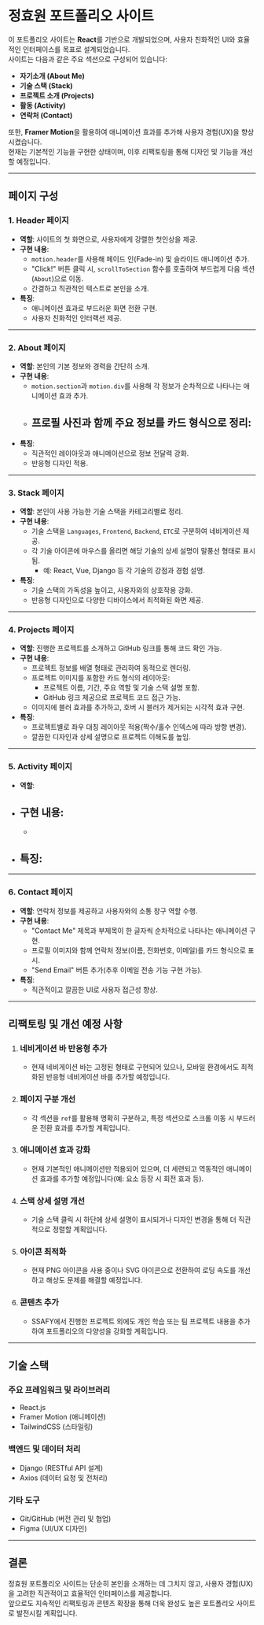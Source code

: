 # **정효원 포트폴리오 사이트**

이 포트폴리오 사이트는 **React**를 기반으로 개발되었으며, 사용자 친화적인 UI와 효율적인 인터페이스를 목표로 설계되었습니다.  
사이트는 다음과 같은 주요 섹션으로 구성되어 있습니다:

- **자기소개 (About Me)**
- **기술 스택 (Stack)**
- **프로젝트 소개 (Projects)**
- **활동 (Activity)**
- **연락처 (Contact)**

또한, **Framer Motion**을 활용하여 애니메이션 효과를 추가해 사용자 경험(UX)을 향상시켰습니다.  
현재는 기본적인 기능을 구현한 상태이며, 이후 리팩토링을 통해 디자인 및 기능을 개선할 예정입니다.

---

## **페이지 구성**

### 1. **Header 페이지**
- **역할**: 사이트의 첫 화면으로, 사용자에게 강렬한 첫인상을 제공.
- **구현 내용**:
  - `motion.header`를 사용해 페이드 인(Fade-in) 및 슬라이드 애니메이션 추가.
  - "Click!" 버튼 클릭 시, `scrollToSection` 함수를 호출하여 부드럽게 다음 섹션(`About`)으로 이동.
  - 간결하고 직관적인 텍스트로 본인을 소개.
- **특징**:
  - 애니메이션 효과로 부드러운 화면 전환 구현.
  - 사용자 친화적인 인터랙션 제공.

---

### 2. **About 페이지**
- **역할**: 본인의 기본 정보와 경력을 간단히 소개.
- **구현 내용**:
  - `motion.section`과 `motion.div`를 사용해 각 정보가 순차적으로 나타나는 애니메이션 효과 추가.
  - 프로필 사진과 함께 주요 정보를 카드 형식으로 정리:
    - 
- **특징**:
  - 직관적인 레이아웃과 애니메이션으로 정보 전달력 강화.
  - 반응형 디자인 적용.

---

### 3. **Stack 페이지**
- **역할**: 본인이 사용 가능한 기술 스택을 카테고리별로 정리.
- **구현 내용**:
  - 기술 스택을 `Languages`, `Frontend`, `Backend`, `ETC`로 구분하여 네비게이션 제공.
  - 각 기술 아이콘에 마우스를 올리면 해당 기술의 상세 설명이 말풍선 형태로 표시됨.
    - 예: React, Vue, Django 등 각 기술의 강점과 경험 설명.
- **특징**:
  - 기술 스택의 가독성을 높이고, 사용자와의 상호작용 강화.
  - 반응형 디자인으로 다양한 디바이스에서 최적화된 화면 제공.

---

### 4. **Projects 페이지**
- **역할**: 진행한 프로젝트를 소개하고 GitHub 링크를 통해 코드 확인 가능.
- **구현 내용**:
  - 프로젝트 정보를 배열 형태로 관리하여 동적으로 렌더링.
  - 프로젝트 이미지를 포함한 카드 형식의 레이아웃:
    - 프로젝트 이름, 기간, 주요 역할 및 기술 스택 설명 포함.
    - GitHub 링크 제공으로 프로젝트 코드 접근 가능.
  - 이미지에 블러 효과를 추가하고, 호버 시 블러가 제거되는 시각적 효과 구현.
- **특징**:
  - 프로젝트별로 좌우 대칭 레이아웃 적용(짝수/홀수 인덱스에 따라 방향 변경).
  - 깔끔한 디자인과 상세 설명으로 프로젝트 이해도를 높임.

---

### 5. **Activity 페이지**
- **역할**: 
- **구현 내용**:
  - 
  - 
- **특징**:
  - 

---

### 6. **Contact 페이지**
- **역할**: 연락처 정보를 제공하고 사용자와의 소통 창구 역할 수행.
- **구현 내용**:
  - "Contact Me" 제목과 부제목이 한 글자씩 순차적으로 나타나는 애니메이션 구현.
  - 프로필 이미지와 함께 연락처 정보(이름, 전화번호, 이메일)를 카드 형식으로 표시.
  - "Send Email" 버튼 추가(추후 이메일 전송 기능 구현 가능).
- **특징**:
  - 직관적이고 깔끔한 UI로 사용자 접근성 향상.

---

## **리팩토링 및 개선 예정 사항**

1. ### 네비게이션 바 반응형 추가
   - 현재 네비게이션 바는 고정된 형태로 구현되어 있으나, 모바일 환경에서도 최적화된 반응형 네비게이션 바를 추가할 예정입니다.

2. ### 페이지 구분 개선
   - 각 섹션을 `ref`를 활용해 명확히 구분하고, 특정 섹션으로 스크롤 이동 시 부드러운 전환 효과를 추가할 계획입니다.

3. ### 애니메이션 효과 강화
   - 현재 기본적인 애니메이션만 적용되어 있으며, 더 세련되고 역동적인 애니메이션 효과를 추가할 예정입니다(예: 요소 등장 시 회전 효과 등).

4. ### 스택 상세 설명 개선
   - 기술 스택 클릭 시 하단에 상세 설명이 표시되거나 디자인 변경을 통해 더 직관적으로 정렬할 계획입니다.

5. ### 아이콘 최적화
   - 현재 PNG 아이콘을 사용 중이나 SVG 아이콘으로 전환하여 로딩 속도를 개선하고 해상도 문제를 해결할 예정입니다.

6. ### 콘텐츠 추가
   - SSAFY에서 진행한 프로젝트 외에도 개인 학습 또는 팀 프로젝트 내용을 추가하여 포트폴리오의 다양성을 강화할 계획입니다.

---

## **기술 스택**

### 주요 프레임워크 및 라이브러리
- React.js
- Framer Motion (애니메이션)
- TailwindCSS (스타일링)
  
### 백엔드 및 데이터 처리
- Django (RESTful API 설계)
- Axios (데이터 요청 및 전처리)

### 기타 도구
- Git/GitHub (버전 관리 및 협업)
- Figma (UI/UX 디자인)

---

## 결론

정효원 포트폴리오 사이트는 단순히 본인을 소개하는 데 그치지 않고, 사용자 경험(UX)을 고려한 직관적이고 효율적인 인터페이스를 제공합니다.  
앞으로도 지속적인 리팩토링과 콘텐츠 확장을 통해 더욱 완성도 높은 포트폴리오 사이트로 발전시킬 계획입니다.